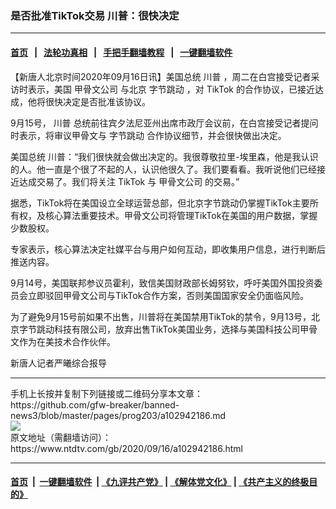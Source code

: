 ### 是否批准TikTok交易 川普：很快决定
------------------------

#### [首页](https://github.com/gfw-breaker/banned-news3/blob/master/README.md) &nbsp;&nbsp;|&nbsp;&nbsp; [法轮功真相](https://github.com/begood0513/basic/blob/master/README.md)  &nbsp;&nbsp;|&nbsp;&nbsp; [手把手翻墙教程](https://github.com/gfw-breaker/guides/wiki)  &nbsp;&nbsp;|&nbsp;&nbsp; [一键翻墙软件](https://github.com/gfw-breaker/nogfw/blob/master/README.md)  



<div><div class="post_content" itemprop="articleBody">
 <p>
  【新唐人北京时间2020年09月16日讯】美国总统
  <ok href="https://www.ntdtv.com/gb/川普.htm">
   川普
  </ok>
  ，周二在白宫接受记者采访时表示，美国
  <ok href="https://www.ntdtv.com/gb/甲骨文公司.htm">
   甲骨文公司
  </ok>
  与北京
  <ok href="https://www.ntdtv.com/gb/字节跳动.htm">
   字节跳动
  </ok>
  ，对
  <ok href="https://www.ntdtv.com/gb/tiktok.htm">
   TikTok
  </ok>
  的合作协议，已接近达成，他将很快决定是否批准该协议。
 </p>
 <p>
  9月15号，
  <ok href="https://www.ntdtv.com/gb/川普.htm">
   川普
  </ok>
  总统前往宾夕法尼亚州出席市政厅会议前，在白宫接受记者提问时表示，将审议甲骨文与
  <ok href="https://www.ntdtv.com/gb/字节跳动.htm">
   字节跳动
  </ok>
  合作协议细节，并会很快做出决定。
 </p>
 <p>
  美国总统 川普：“我们很快就会做出决定的。我很尊敬拉里-埃里森，他是我认识的人。他一直是个很了不起的人，认识他很久了。我们要看看。我听说他们已经接近达成交易了。我们将关注
  <ok href="https://www.ntdtv.com/gb/tiktok.htm">
   TikTok
  </ok>
  与
  <ok href="https://www.ntdtv.com/gb/甲骨文公司.htm">
   甲骨文公司
  </ok>
  的交易。”
 </p>
 <p>
  据悉，TikTok将在美国设立全球运营总部，但北京字节跳动仍掌握TikTok主要所有权，及核心算法重要技术。甲骨文公司将管理TikTok在美国的用户数据，掌握少数股权。
 </p>
 <p>
  专家表示，核心算法决定社媒平台与用户如何互动，即收集用户信息，进行判断后推送内容。
 </p>
 <p>
  9月14号，美国联邦参议员霍利，致信美国财政部长姆努钦，呼吁美国外国投资委员会立即驳回甲骨文公司与TikTok合作方案，否则美国国家安全仍面临风险。
 </p>
 <p>
  为了避免9月15号前如果不出售，川普将在美国禁用TikTok的禁令，9月13号，北京字节跳动科技有限公司，放弃出售TikTok美国业务，选择与美国科技公司甲骨文作为在美技术合作伙伴。
 </p>
 <p>
  新唐人记者严曦综合报导
 </p>
 <div class="single_ad">
 </div>
</div>
</div>
<hr/>
手机上长按并复制下列链接或二维码分享本文章：<br/>
https://github.com/gfw-breaker/banned-news3/blob/master/pages/prog203/a102942186.md <br/>
<a href='https://github.com/gfw-breaker/banned-news3/blob/master/pages/prog203/a102942186.md'><img src='https://github.com/gfw-breaker/banned-news3/blob/master/pages/prog203/a102942186.md.png'/></a> <br/>
原文地址（需翻墙访问）：https://www.ntdtv.com/gb/2020/09/16/a102942186.html


------------------------
#### [首页](https://github.com/gfw-breaker/banned-news3/blob/master/README.md) &nbsp;|&nbsp; [一键翻墙软件](https://github.com/gfw-breaker/nogfw/blob/master/README.md) &nbsp;| [《九评共产党》](https://github.com/gfw-breaker/9ping.md/blob/master/README.md#九评之一评共产党是什么) | [《解体党文化》](https://github.com/gfw-breaker/jtdwh.md/blob/master/README.md) | [《共产主义的终极目的》](https://github.com/gfw-breaker/gczydzjmd.md/blob/master/README.md)


<img src='http://gfw-breaker.win/banned-news3/pages/prog203/a102942186.md' width='0px' height='0px'/>